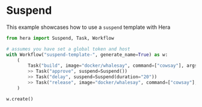 # Suspend

This example showcases how to use a `suspend` template with Hera

```python
from hera import Suspend, Task, Workflow

# assumes you have set a global token and host
with Workflow("suspend-template-", generate_name=True) as w:
    (
        Task("build", image="docker/whalesay", command=["cowsay"], args=["hello world"])
        >> Task("approve", suspend=Suspend())
        >> Task("delay", suspend=Suspend(duration="20"))
        >> Task("release", image="docker/whalesay", command=["cowsay"], args=["hello world"])
    )

w.create()
```
